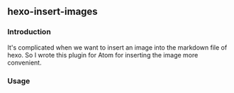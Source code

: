 
## hexo-insert-images
### Introduction
It's complicated when we want to insert an image into the markdown file of hexo. So I wrote this plugin for Atom for inserting the image more convenient.

### Usage
